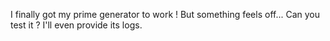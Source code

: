 I finally got my prime generator to work ! But something feels off... Can you test it ? I'll even provide its logs.
